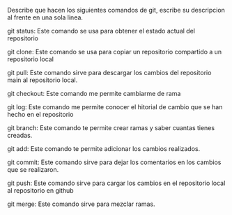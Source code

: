 Describe que hacen los siguientes comandos de git, escribe su descripcion al frente en una sola linea.

git status: Este comando se usa para obtener el estado actual del repositorio

git clone: Este comando se usa para copiar un repositorio compartido a un repositorio local

git pull: Este comando sirve para descargar los cambios del repositorio main al repositorio local.

git checkout: Este comando me permite cambiarme de rama

git log: Este comando me permite conocer el hitorial de cambio que se han hecho en el repositorio

git branch: Este comando te permite crear ramas y saber cuantas tienes creadas.

git add: Este comando te permite adicionar los cambios realizados.

git commit: Este comando sirve para dejar los comentarios en los cambios que se realizaron.

git push: Este comando sirve para cargar los cambios en el repositorio local al repositorio en github

git merge: Este comando sirve para mezclar ramas.